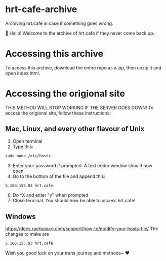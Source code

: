 # hrt-cafe-archive
Archiving hrt.cafe in case if something goes wrong.

:wave: Hello! Welcome to the archive of hrt.cafe if they never come back up.

# Accessing this archive
To access this archive, download the entire repo as a zip, then unzip it and open index.html.

# Accessing the origional site
THIS METHOD WILL STOP WORKING IF THE SERVER GOES DOWN!
To access the origional site, follow these instructions:

## Mac, Linux, and every other flavour of Unix
1. Open terminal
2. Type this:
```bash
sudo nano /etc/hosts
```
3. Enter your password if prompted. A text editor window should now open.
4. Go to the bottom of the file and append this:
```txt
5.100.155.93 hrt.cafe
```
6. Do ^X and enter "y" when prompted
7. Close terminal. You should now be able to access hrt.cafe!

## Windows
https://docs.rackspace.com/support/how-to/modify-your-hosts-file/
The changes to make are 
```txt
5.100.155.93 hrt.cafe
```

Wish you good luck on your trans journey and methods~ :heart:
